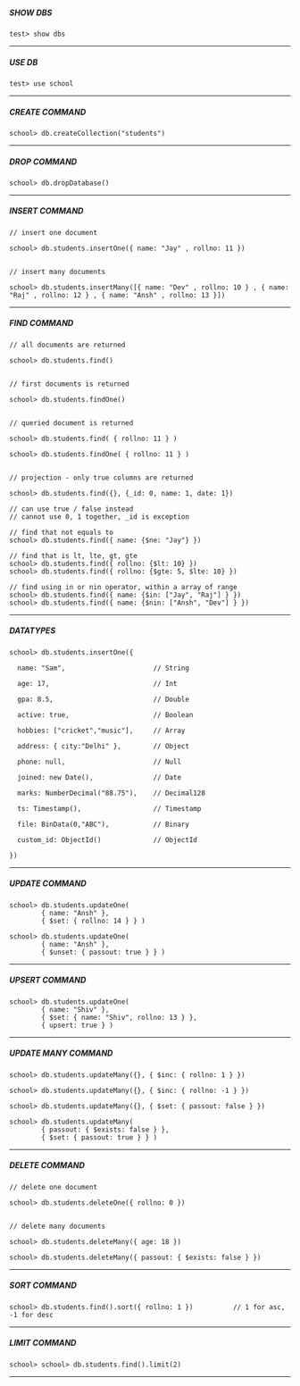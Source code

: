 ##### **SHOW DBS**

```
test> show dbs
```

---

##### **USE DB**

```
test> use school
```

---

##### **CREATE COMMAND**

```
school> db.createCollection("students")
```

---

##### **DROP COMMAND**

```
school> db.dropDatabase()
```

---

##### **INSERT COMMAND**

```
// insert one document

school> db.students.insertOne({ name: "Jay" , rollno: 11 })


// insert many documents

school> db.students.insertMany([{ name: "Dev" , rollno: 10 } , { name: "Raj" , rollno: 12 } , { name: "Ansh" , rollno: 13 }])
```

---

##### **FIND COMMAND**

```
// all documents are returned

school> db.students.find()


// first documents is returned

school> db.students.findOne()


// queried document is returned

school> db.students.find( { rollno: 11 } )

school> db.students.findOne( { rollno: 11 } )


// projection - only true columns are returned

school> db.students.find({}, {_id: 0, name: 1, date: 1})

// can use true / false instead
// cannot use 0, 1 together, _id is exception

// find that not equals to
school> db.students.find({ name: {$ne: "Jay"} })

// find that is lt, lte, gt, gte
school> db.students.find({ rollno: {$lt: 10} })
school> db.students.find({ rollno: {$gte: 5, $lte: 10} })

// find using in or nin operator, within a array of range
school> db.students.find({ name: {$in: ["Jay", "Raj"] } })
school> db.students.find({ name: {$nin: ["Ansh", "Dev"] } })

```

---

##### **DATATYPES**

```
school> db.students.insertOne({

  name: "Sam",                      // String

  age: 17,                          // Int

  gpa: 8.5,                         // Double

  active: true,                     // Boolean

  hobbies: ["cricket","music"],     // Array

  address: { city:"Delhi" },        // Object

  phone: null,                      // Null

  joined: new Date(),               // Date

  marks: NumberDecimal("88.75"),    // Decimal128

  ts: Timestamp(),                  // Timestamp

  file: BinData(0,"ABC"),           // Binary

  custom_id: ObjectId()             // ObjectId

})

```

---

##### **UPDATE COMMAND**

```
school> db.students.updateOne(
        { name: "Ansh" },
        { $set: { rollno: 14 } } )

school> db.students.updateOne(
        { name: "Ansh" },
        { $unset: { passout: true } } )
```

---

##### **UPSERT COMMAND**

```
school> db.students.updateOne(
        { name: "Shiv" },
        { $set: { name: "Shiv", rollno: 13 } },
        { upsert: true } )
```

---

##### **UPDATE MANY COMMAND**

```
school> db.students.updateMany({}, { $inc: { rollno: 1 } })

school> db.students.updateMany({}, { $inc: { rollno: -1 } })

school> db.students.updateMany({}, { $set: { passout: false } })

school> db.students.updateMany(
        { passout: { $exists: false } },
        { $set: { passout: true } } )
```

---

##### **DELETE COMMAND**

```
// delete one document

school> db.students.deleteOne({ rollno: 0 })


// delete many documents

school> db.students.deleteMany({ age: 18 })

school> db.students.deleteMany({ passout: { $exists: false } })
```

---

##### **SORT COMMAND**

```
school> db.students.find().sort({ rollno: 1 })          // 1 for asc, -1 for desc
```

---

##### **LIMIT COMMAND**

```
school> school> db.students.find().limit(2)
```

---
